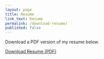 ```yaml
---
layout: page
title: Resume
link_text: Resume
permalink: /download-resume/
published: false
---
```


Download a PDF version of my resume below.

<a href="http://keeganberry.com/keegan-berry-resume-2017.pdf" class="link-icon cta-link">Download Resume (PDF)</a>
